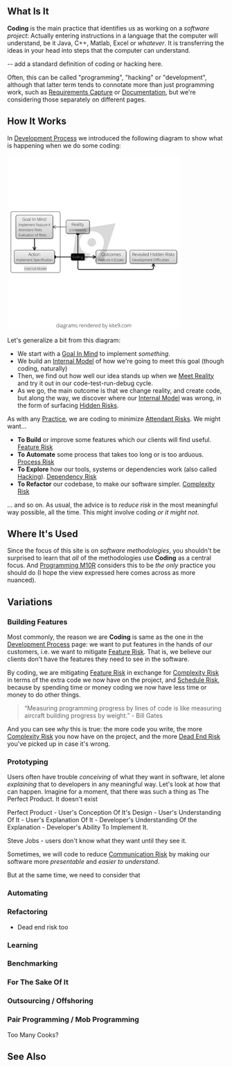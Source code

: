 ## What Is It

**Coding** is the main practice that identifies us as working on a _software project_:  Actually entering instructions in a language that the computer will understand, be it Java, C++, Matlab, Excel or _whatever_.   It is transferring the ideas in your head into steps that the computer can understand.

-- add a standard definition of coding or hacking here.

Often, this can be called "programming", "hacking" or "development", although that latter term tends to connotate more than just programming work, such as [Requirements Capture](Requirements-Capture) or [Documentation](Documentation), but we're considering those separately on different pages.

## How It Works

In [Development Process](Development-Process) we introduced the following diagram to show what is happening when we do some coding:

![Coding](images/dev_process_code.png)

Let's generalize a bit from this diagram:

- We start with a [Goal In Mind](Goal-In-Mind) to implement _something_.
- We build an [Internal Model](Internal-Model) of how we're going to meet this goal (though coding, naturally)
- Then, we find out how well our idea stands up when we [Meet Reality](Meet-Reality) and try it out in our code-test-run-debug cycle.
- As we go, the main outcome is that we change reality, and create code, but along the way, we discover where our [Internal Model](Internal-Model) was wrong, in the form of surfacing [Hidden Risks](Hidden-Risks).

As with any [Practice](Practices), we are coding to minimize [Attendant Risks](Risk).  We might want...

- **To Build** or improve some features which our clients will find useful. [Feature Risk](Feature-Risk)
- **To Automate** some process that takes too long or is too arduous. [Process Risk](Process-Risk)
- **To Explore** how our tools, systems or dependencies work (also called [Hacking]()). [Dependency Risk](Dependency-Risk)
- **To Refactor** our codebase, to make our software simpler. [Complexity Risk](Complexity-Risk)

... and so on.   As usual, the advice is to _reduce risk_ in the most meaningful way possible, all the time.  This might involve coding _or it might not_.

## Where It's Used

Since the focus of this site is on _software methodologies_, you shouldn't be surprised to learn that _all_ of the methodologies use **Coding** as a central focus.  And [Programming M10R](PM) considers this to be _the only_ practice you should do (I hope the view expressed here comes across as more nuanced).  

## Variations

### Building Features

Most commonly, the reason we are **Coding** is same as the one in the [Development Process](Development-Process) page: we want to put features in the hands of our customers, i.e. we want to mitigate [Feature Risk](Feature-Risk).  That is, we believe our clients don't have the features they need to see in the software.  

By coding, we are mitigating [Feature Risk](Feature-Risk) in exchange for [Complexity Risk](Complexity-Risk) in terms of the extra code we now have on the project, and [Schedule Risk](Schedule-Risk), because by spending time or money coding we now have less time or money to do other things.

> “Measuring programming progress by lines of code is like measuring aircraft building progress by weight.” - Bill Gates

And you can see _why_ this is true:  the more code you write, the more [Complexity Risk](Complexity-Risk) you now have on the project, and the more [Dead End Risk](Dead-End-Risk) you've picked up in case it's wrong.

### Prototyping

Users often have trouble _conceiving_ of what they want in software, let alone _explaining_ that to developers in any meaningful way.  Let's look at how that can happen.  Imagine for a moment, that there was such a thing as The Perfect Product.  It doesn't exist 

Perfect Product - User's Conception Of It's Design - User's Understanding Of It - User's Explanation Of It - Developer's Understanding Of the Explanation - Developer's Ability To Implement It. 


Steve Jobs - users don't know what they want until they see it.



Sometimes, we will code to reduce [Communication Risk](Communication-Risk) by making our software more _presentable_ and _easier to understand_.  


But at the same time, we need to consider that  

### Automating

### Refactoring

- Dead end risk too

### Learning

### Benchmarking

### For The Sake Of It

### Outsourcing / Offshoring


### Pair Programming / Mob Programming


Too Many Cooks?



## See Also